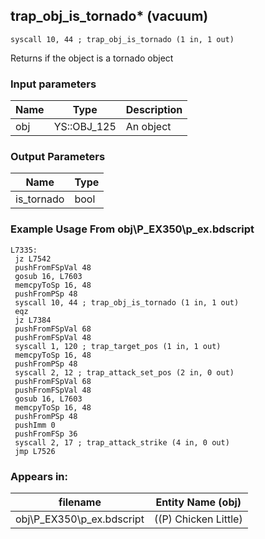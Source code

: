 ## trap_obj_is_tornado* (vacuum)

`syscall 10, 44 ; trap_obj_is_tornado (1 in, 1 out)`

Returns if the object is a tornado object

### Input parameters
| Name | Type | Description
|------|------|------------
| obj   | YS::OBJ_125   | An object


### Output Parameters
| Name | Type
|------|-----
| is_tornado   | bool   
### Example Usage From obj\P_EX350\p_ex.bdscript
```plaintext
L7335:
 jz L7542
 pushFromFSpVal 48
 gosub 16, L7603
 memcpyToSp 16, 48
 pushFromPSp 48
 syscall 10, 44 ; trap_obj_is_tornado (1 in, 1 out)
 eqz 
 jz L7384
 pushFromFSpVal 68
 pushFromFSpVal 48
 syscall 1, 120 ; trap_target_pos (1 in, 1 out)
 memcpyToSp 16, 48
 pushFromPSp 48
 syscall 2, 12 ; trap_attack_set_pos (2 in, 0 out)
 pushFromFSpVal 68
 pushFromFSpVal 48
 gosub 16, L7603
 memcpyToSp 16, 48
 pushFromPSp 48
 pushImm 0
 pushFromFSp 36
 syscall 2, 17 ; trap_attack_strike (4 in, 0 out)
 jmp L7526
```


### Appears in:
| filename | Entity Name (obj)
|----------|-------------
| obj\P_EX350\p_ex.bdscript       | ((P) Chicken Little)          



